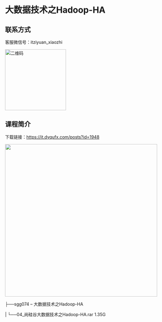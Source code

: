 # 大数据技术之Hadoop-HA

## 联系方式

客服微信号：itziyuan_xiaozhi

<img src="https://ziyuanyun.oss-cn-guangzhou.aliyuncs.com/common/20240614073449/666b82192834a.jpg" width="200" height="200" alt="二维码">

## 课程简介

下载链接：https://it.dyqufx.com/posts?id=1948

<img src="https://ziyuanyun.oss-cn-guangzhou.aliyuncs.com/yun/20240515183611/6644901bdef2d.jpg" width="500" alt="">

  ├──sgg074 &#8211; 大数据技术之Hadoop-HA

 | └──04_尚硅谷大数据技术之Hadoop-HA.rar 1.35G

  